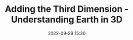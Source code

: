 ---
title: Adding the Third Dimension - Understanding Earth in 3D
type: Panel
date: '2022-09-29 15:30'
room: The Central Hub
lead: We will explore various approaches to understanding the earth in multi-dimensions, from mapping change in 3D to generating digital twins.

people:
    speakers:
        - Janine Yoong
        - Alistair Miller

---